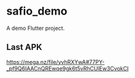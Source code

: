 # safio_demo

A demo Flutter project.

## Last APK
https://mega.nz/file/yvhRXYwA#77PY-_pf9Q6IAACnQREwqe9gk6t5vRhCUlEw3CvokCI
